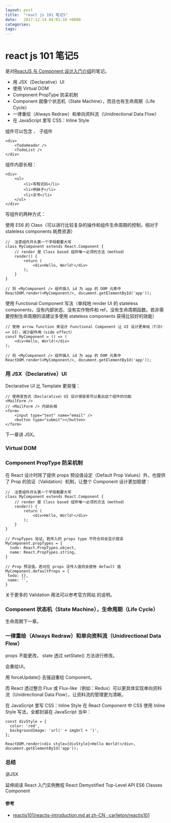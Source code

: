 ```yaml
---
layout: post
title:  "react js 101 笔记5"
date:   2017-12-14 04:01:10 +0800
categories:  
tags: 
---
```


# react js 101 笔记5 # 
是对[ReactJS 与 Component 设计入门介绍](https://github.com/carlleton/reactjs101/blob/zh-CN/Ch03/reactjs-introduction.md)的笔记。


* 用 JSX（Declarative）UI 
* 使用 Virtual DOM
* Component PropType 防呆机制
* Component 就像个状态机（State Machine），而且也有生命周期（Life Cycle）
* 一律重绘（Always Redraw）和单向资料流（Unidirectional Data Flow）
* 在 JavaScript 里写 CSS：Inline Style


<TodoApp> 组件可以包含 <TodoHeader />、<TodoList /> 子组件

	<div>
		<TodoHeader />
		<TodoList />
	</div>


<TodoList /> 组件内部长相：

	<div>
		<ul>
			<li>写程式码</li>
			<li>哄妹子</li>
			<li>买书</li>
		</ul>
	</div>


写组件的两种方式：

使用 ES6 的 Class（可以进行比较复杂的操作和组件生命周期的控制，相对于 stateless components 耗费资源）

	//  注意组件开头第一个字母都要大写
	class MyComponent extends React.Component {
		// render 是 Class based 组件唯一必须的方法（method）
		render() {
			return (
				<div>Hello, World!</div>
			);
		}
	}

	// 将 <MyComponent /> 组件插入 id 为 app 的 DOM 元素中
	ReactDOM.render(<MyComponent/>, document.getElementById('app'));


使用 Functional Component 写法（单纯地 render UI 的 stateless components，没有内部状态、没有实作物件和 ref，没有生命周期函数。若非需要控制生命周期的话建议多使用 stateless components 获得比较好的效能）

	// 使用 arrow function 来设计 Functional Component 让 UI 设计更单纯（f(D) => UI），减少副作用（side effect）
	const MyComponent = () => (
		<div>Hello, World!</div>
	);
	
	// 将 <MyComponent /> 组件插入 id 为 app 的 DOM 元素中
	ReactDOM.render(<MyComponent/>, document.getElementById('app'));


### 用 JSX（Declarative）UI ###
 
Declarative UI  比 Template 更易懂：
	
	// 使用宣告式（Declarative）UI 设计很容易可以看出这个组件的功能
	<MailForm />
	// <MailForm /> 内部长相
	<form>
		<input type="text" name="email" />
		<button type="submit"></button>
	</form>

下一章讲 JSX。

###  Virtual DOM ### 

### Component PropType 防呆机制 ###
在 React 设计时除了提供 props 预设值设定（Default Prop Values）外，也提供了 Prop 的验证（Validation）机制，让整个 Component 设计更加稳健：

	//  注意组件开头第一个字母都要大写
	class MyComponent extends React.Component {
		// render 是 Class based 组件唯一必须的方法（method）
		render() {
			return (
				<div>Hello, World!</div>
			);
		}
	}

	// PropTypes 验证，若传入的 props type 不符合将会显示错误
	MyComponent.propTypes = {
	  todo: React.PropTypes.object,
	  name: React.PropTypes.string,
	}
	
	// Prop 预设值，若对应 props 没传入值将会使用 default 值
	MyComponent.defaultProps = {
	 todo: {}, 
	 name: '', 
	}

关于更多的 Validation 用法可以参考官方网站 的说明。

### Component 状态机（State Machine），生命周期（Life Cycle） ###
生命周期下一章。

### 一律重绘（Always Redraw）和单向资料流（Unidirectional Data Flow） ###
props 不能更改，
state 透过 setState() 方法进行修改。 

会重绘UI。 

用 forceUpdate() 去强迫重绘 Component。

而 React 透过整合 Flux 或 Flux-like（例如：Redux）可以更具体实现单向资料流（Unidirectional Data Flow），让资料流的管理更为清晰。

在 JavaScript 里写 CSS：Inline Style
在 React Component 中 CSS 使用 Inline Style 写法，全都封装在 JavaScript 当中：

	const divStyle = {
	  color: 'red',
	  backgroundImage: 'url(' + imgUrl + ')',
	};

	ReactDOM.render(<div style={divStyle}>Hello World!</div>, document.getElementById('app'));

### 总结 ###
讲JSX

延伸阅读
React 入门实例教程
React Demystified
Top-Level API
ES6 Classes Component



#### 参考 ####

* [reactjs101/reactjs-introduction.md at zh-CN · carlleton/reactjs101](https://github.com/carlleton/reactjs101/blob/zh-CN/Ch03/reactjs-introduction.md)